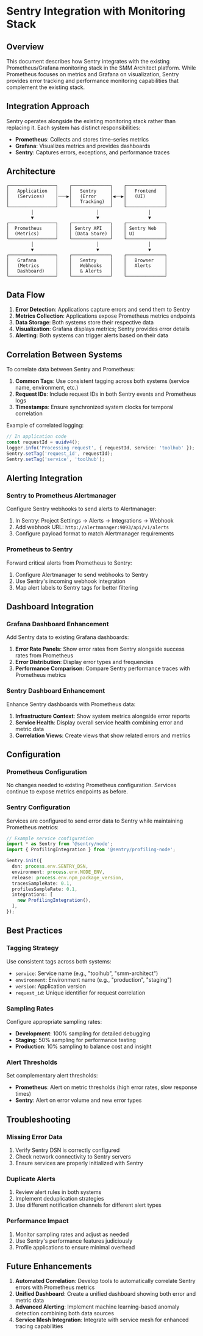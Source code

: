 # Sentry Integration with Monitoring Stack

## Overview

This document describes how Sentry integrates with the existing Prometheus/Grafana monitoring stack in the SMM Architect platform. While Prometheus focuses on metrics and Grafana on visualization, Sentry provides error tracking and performance monitoring capabilities that complement the existing stack.

## Integration Approach

Sentry operates alongside the existing monitoring stack rather than replacing it. Each system has distinct responsibilities:

- **Prometheus**: Collects and stores time-series metrics
- **Grafana**: Visualizes metrics and provides dashboards
- **Sentry**: Captures errors, exceptions, and performance traces

## Architecture

```
┌─────────────────┐    ┌──────────────┐    ┌──────────────┐
│   Application   │    │   Sentry     │    │   Frontend   │
│   (Services)    │───▶│   (Error     │◀──▶│   (UI)       │
│                 │    │   Tracking)  │    │              │
└─────────────────┘    └──────────────┘    └──────────────┘
         │                       │                  │
         ▼                       ▼                  ▼
┌─────────────────┐    ┌──────────────┐    ┌──────────────┐
│  Prometheus     │    │ Sentry API   │    │ Sentry Web   │
│  (Metrics)      │    │ (Data Store) │    │ UI           │
└─────────────────┘    └──────────────┘    └──────────────┘
         │                       │                  │
         ▼                       ▼                  ▼
┌─────────────────┐    ┌──────────────┐    ┌──────────────┐
│   Grafana       │    │   Sentry     │    │   Browser    │
│   (Metrics      │    │   Webhooks   │    │   Alerts     │
│   Dashboard)    │    │   & Alerts   │    │              │
└─────────────────┘    └──────────────┘    └──────────────┘
```

## Data Flow

1. **Error Detection**: Applications capture errors and send them to Sentry
2. **Metrics Collection**: Applications expose Prometheus metrics endpoints
3. **Data Storage**: Both systems store their respective data
4. **Visualization**: Grafana displays metrics; Sentry provides error details
5. **Alerting**: Both systems can trigger alerts based on their data

## Correlation Between Systems

To correlate data between Sentry and Prometheus:

1. **Common Tags**: Use consistent tagging across both systems (service name, environment, etc.)
2. **Request IDs**: Include request IDs in both Sentry events and Prometheus logs
3. **Timestamps**: Ensure synchronized system clocks for temporal correlation

Example of correlated logging:
```typescript
// In application code
const requestId = uuidv4();
logger.info('Processing request', { requestId, service: 'toolhub' });
Sentry.setTag('request_id', requestId);
Sentry.setTag('service', 'toolhub');
```

## Alerting Integration

### Sentry to Prometheus Alertmanager

Configure Sentry webhooks to send alerts to Alertmanager:

1. In Sentry: Project Settings → Alerts → Integrations → Webhook
2. Add webhook URL: `http://alertmanager:9093/api/v1/alerts`
3. Configure payload format to match Alertmanager requirements

### Prometheus to Sentry

Forward critical alerts from Prometheus to Sentry:

1. Configure Alertmanager to send webhooks to Sentry
2. Use Sentry's incoming webhook integration
3. Map alert labels to Sentry tags for better filtering

## Dashboard Integration

### Grafana Dashboard Enhancement

Add Sentry data to existing Grafana dashboards:

1. **Error Rate Panels**: Show error rates from Sentry alongside success rates from Prometheus
2. **Error Distribution**: Display error types and frequencies
3. **Performance Comparison**: Compare Sentry performance traces with Prometheus metrics

### Sentry Dashboard Enhancement

Enhance Sentry dashboards with Prometheus data:

1. **Infrastructure Context**: Show system metrics alongside error reports
2. **Service Health**: Display overall service health combining error and metric data
3. **Correlation Views**: Create views that show related errors and metrics

## Configuration

### Prometheus Configuration

No changes needed to existing Prometheus configuration. Services continue to expose metrics endpoints as before.

### Sentry Configuration

Services are configured to send error data to Sentry while maintaining Prometheus metrics:

```typescript
// Example service configuration
import * as Sentry from '@sentry/node';
import { ProfilingIntegration } from '@sentry/profiling-node';

Sentry.init({
  dsn: process.env.SENTRY_DSN,
  environment: process.env.NODE_ENV,
  release: process.env.npm_package_version,
  tracesSampleRate: 0.1,
  profilesSampleRate: 0.1,
  integrations: [
    new ProfilingIntegration(),
  ],
});
```

## Best Practices

### Tagging Strategy

Use consistent tags across both systems:

- `service`: Service name (e.g., "toolhub", "smm-architect")
- `environment`: Environment name (e.g., "production", "staging")
- `version`: Application version
- `request_id`: Unique identifier for request correlation

### Sampling Rates

Configure appropriate sampling rates:

- **Development**: 100% sampling for detailed debugging
- **Staging**: 50% sampling for performance testing
- **Production**: 10% sampling to balance cost and insight

### Alert Thresholds

Set complementary alert thresholds:

- **Prometheus**: Alert on metric thresholds (high error rates, slow response times)
- **Sentry**: Alert on error volume and new error types

## Troubleshooting

### Missing Error Data

1. Verify Sentry DSN is correctly configured
2. Check network connectivity to Sentry servers
3. Ensure services are properly initialized with Sentry

### Duplicate Alerts

1. Review alert rules in both systems
2. Implement deduplication strategies
3. Use different notification channels for different alert types

### Performance Impact

1. Monitor sampling rates and adjust as needed
2. Use Sentry's performance features judiciously
3. Profile applications to ensure minimal overhead

## Future Enhancements

1. **Automated Correlation**: Develop tools to automatically correlate Sentry errors with Prometheus metrics
2. **Unified Dashboard**: Create a unified dashboard showing both error and metric data
3. **Advanced Alerting**: Implement machine learning-based anomaly detection combining both data sources
4. **Service Mesh Integration**: Integrate with service mesh for enhanced tracing capabilities